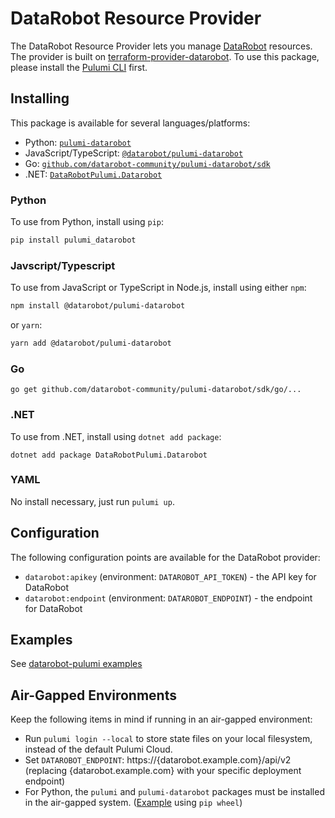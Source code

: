 # DataRobot Resource Provider

The DataRobot Resource Provider lets you manage [DataRobot](https://www.datarobot.com/) resources.
The provider is built on [terraform-provider-datarobot](https://github.com/datarobot-community/terraform-provider-datarobot).
To use this package, please install the [Pulumi CLI](https://pulumi.io/) first.

## Installing

This package is available for several languages/platforms:

- Python: [`pulumi-datarobot`](https://pypi.org/project/pulumi-datarobot/)
- JavaScript/TypeScript: [`@datarobot/pulumi-datarobot`](https://www.npmjs.com/package/@datarobot/pulumi-datarobot)
- Go: [`github.com/datarobot-community/pulumi-datarobot/sdk`](https://pkg.go.dev/github.com/datarobot-community/pulumi-datarobot/sdk)
- .NET: [`DataRobotPulumi.Datarobot`](https://www.nuget.org/packages/DataRobotPulumi.Datarobot)

### Python

To use from Python, install using `pip`:

```bash
pip install pulumi_datarobot
```

### Javscript/Typescript

To use from JavaScript or TypeScript in Node.js, install using either `npm`:

```bash
npm install @datarobot/pulumi-datarobot
```

or `yarn`:

```bash
yarn add @datarobot/pulumi-datarobot
```

### Go

```
go get github.com/datarobot-community/pulumi-datarobot/sdk/go/...
```

### .NET

To use from .NET, install using `dotnet add package`:

```
dotnet add package DataRobotPulumi.Datarobot
```

### YAML

No install necessary, just run `pulumi up`.

## Configuration

The following configuration points are available for the DataRobot provider:

- `datarobot:apikey` (environment: `DATAROBOT_API_TOKEN`) - the API key for DataRobot
- `datarobot:endpoint` (environment: `DATAROBOT_ENDPOINT`) - the endpoint for DataRobot

## Examples

See [datarobot-pulumi examples](https://github.com/datarobot-community/pulumi-datarobot/tree/main/examples)

## Air-Gapped Environments

Keep the following items in mind if running in an air-gapped environment:

- Run `pulumi login --local` to store state files on your local filesystem, instead of the default Pulumi Cloud.
- Set `DATAROBOT_ENDPOINT`: https://{datarobot.example.com}/api/v2
    (replacing {datarobot.example.com} with your specific deployment endpoint)
- For Python, the `pulumi` and `pulumi-datarobot` packages must be installed in the air-gapped system. ([Example](https://medium.com/@kriyanshii/installing-python-packages-in-air-gapped-environment-7c9bfddff2b0) using `pip wheel`)